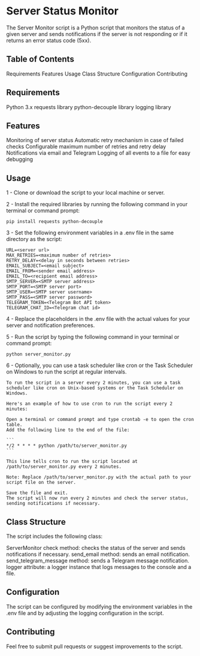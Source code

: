 # Server Status Monitor #
The Server Monitor script is a Python script that monitors the status of a given server and sends notifications if the server is not responding or if it returns an error status code (5xx).

## Table of Contents ##
Requirements
Features
Usage
Class Structure
Configuration
Contributing

## Requirements ## 
Python 3.x
requests library
python-decouple library
logging library

## Features ##
Monitoring of server status
Automatic retry mechanism in case of failed checks
Configurable maximum number of retries and retry delay
Notifications via email and Telegram
Logging of all events to a file for easy debugging

## Usage ##
1 - Clone or download the script to your local machine or server.

2 - Install the required libraries by running the following command in your terminal or command prompt:

```
pip install requests python-decouple
```

3 - Set the following environment variables in a .env file in the same directory as the script:

```
URL=<server url>
MAX_RETRIES=<maximum number of retries>
RETRY_DELAY=<delay in seconds between retries>
EMAIL_SUBJECT=<email subject>
EMAIL_FROM=<sender email address>
EMAIL_TO=<recipient email address>
SMTP_SERVER=<SMTP server address>
SMTP_PORT=<SMTP server port>
SMTP_USER=<SMTP server username>
SMTP_PASS=<SMTP server password>
TELEGRAM_TOKEN=<Telegram Bot API token>
TELEGRAM_CHAT_ID=<Telegram chat id>
```

4 - Replace the placeholders in the .env file with the actual values for your server and notification preferences.

5 - Run the script by typing the following command in your terminal or command prompt:

```
python server_monitor.py
```

6 - Optionally, you can use a task scheduler like cron or the Task Scheduler on Windows to run the script at regular intervals.

    To run the script in a server every 2 minutes, you can use a task scheduler like cron on Unix-based systems or the Task Scheduler on Windows.

    Here's an example of how to use cron to run the script every 2 minutes:

    Open a terminal or command prompt and type crontab -e to open the cron table.
    Add the following line to the end of the file:

    ```
    */2 * * * * python /path/to/server_monitor.py
    ```

    This line tells cron to run the script located at /path/to/server_monitor.py every 2 minutes.

    Note: Replace /path/to/server_monitor.py with the actual path to your script file on the server.

    Save the file and exit.
    The script will now run every 2 minutes and check the server status, sending notifications if necessary.

## Class Structure ##
The script includes the following class:

ServerMonitor
check method: checks the status of the server and sends notifications if necessary.
send_email method: sends an email notification.
send_telegram_message method: sends a Telegram message notification.
logger attribute: a logger instance that logs messages to the console and a file.
        
## Configuration ##
The script can be configured by modifying the environment variables in the .env file and by adjusting the logging configuration in the script.

## Contributing ##
Feel free to submit pull requests or suggest improvements to the script.